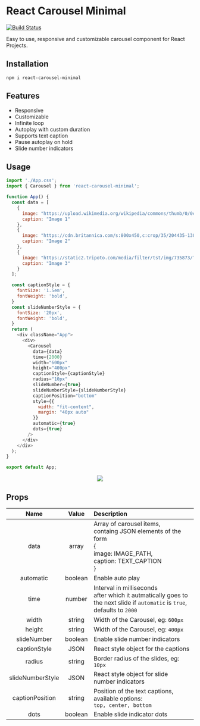 # React Carousel Minimal
[![Build Status](https://travis-ci.com/sahilsaha7773/react-carousel-minimal.svg?branch=master)](https://travis-ci.com/sahilsaha7773/react-carousel-minimal)

Easy to use, responsive and customizable carousel component for React Projects.

## Installation
`npm i react-carousel-minimal`

## Features
  - Responsive
  - Customizable
  - Infinite loop
  - Autoplay with custom duration
  - Supports text caption
  - Pause autoplay on hold
  - Slide number indicators

## Usage

```js
import './App.css';
import { Carousel } from 'react-carousel-minimal';

function App() {
  const data = [
    {
      image: "https://upload.wikimedia.org/wikipedia/commons/thumb/0/0c/GoldenGateBridge-001.jpg/1200px-GoldenGateBridge-001.jpg",
      caption: "Image 1"
    },
    {
      image: "https://cdn.britannica.com/s:800x450,c:crop/35/204435-138-2F2B745A/Time-lapse-hyper-lapse-Isle-Skye-Scotland.jpg",
      caption: "Image 2"
    },
    {
      image: "https://static2.tripoto.com/media/filter/tst/img/735873/TripDocument/1537686560_1537686557954.jpg",
      caption: "Image 3"
    }
  ];

  const captionStyle = {
    fontSize: '1.5em',
    fontWeight: 'bold',
  }
  const slideNumberStyle = {
    fontSize: '20px',
    fontWeight: 'bold',
  }
  return (
    <div className="App">
      <div>
        <Carousel
          data={data}
          time={2000}
          width="600px"
          height="400px"
          captionStyle={captionStyle}
          radius="10px"
          slideNumber={true}
          slideNumberStyle={slideNumberStyle}
          captionPosition="bottom"
          style={{
            width: "fit-content",
            margin: "40px auto"
          }}
          automatic={true}
          dots={true}
        />
      </div>
    </div>
  );
}

export default App;

```
<div align="center">
  <img src="https://user-images.githubusercontent.com/35343652/128496593-b58f2fbf-d0c9-4dfe-b821-6c45810a46d0.png"/>
</div>



## Props

|     Name       |           Value            |    Description |
|:--------------:|:--------------------------:|:---------------|
|   data         |           array            | Array of carousel items, <br/> containg JSON elements of the form <br/>{<br/>  image: IMAGE_PATH,<br/> caption: TEXT_CAPTION<br/> }|
|   automatic    |           boolean          | Enable auto play |
|   time         |           number           | Interval in milliseconds <br/> after which it autmatically goes to <br/> the next slide if `automatic` is `true`,<br/> defaults to `2000`|
| width          |           string           | Width of the Carousel, eg: `600px` |
| height          |           string           | Width of the Carousel, eg: `400px` |
| slideNumber    |       boolean              | Enable slide number indicators    |
| captionStyle   |       JSON                  | React style object for the captions |
| radius         |      string                | Border radius of the slides, eg: `10px` |
| slideNumberStyle |    JSON                 | React style object for slide number indicators |
| captionPosition |     string               | Position of the text captions, available options:<br/> `top, center, bottom`|
| dots            | boolean                  | Enable slide indicator dots |
